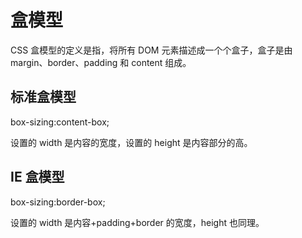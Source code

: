 # 盒模型

CSS 盒模型的定义是指，将所有 DOM 元素描述成一个个盒子，盒子是由 margin、border、padding 和 content 组成。

## 标准盒模型

box-sizing:content-box;

设置的 width 是内容的宽度，设置的 height 是内容部分的高。

## IE 盒模型

box-sizing:border-box;

设置的 width 是内容+padding+border 的宽度，height 也同理。
